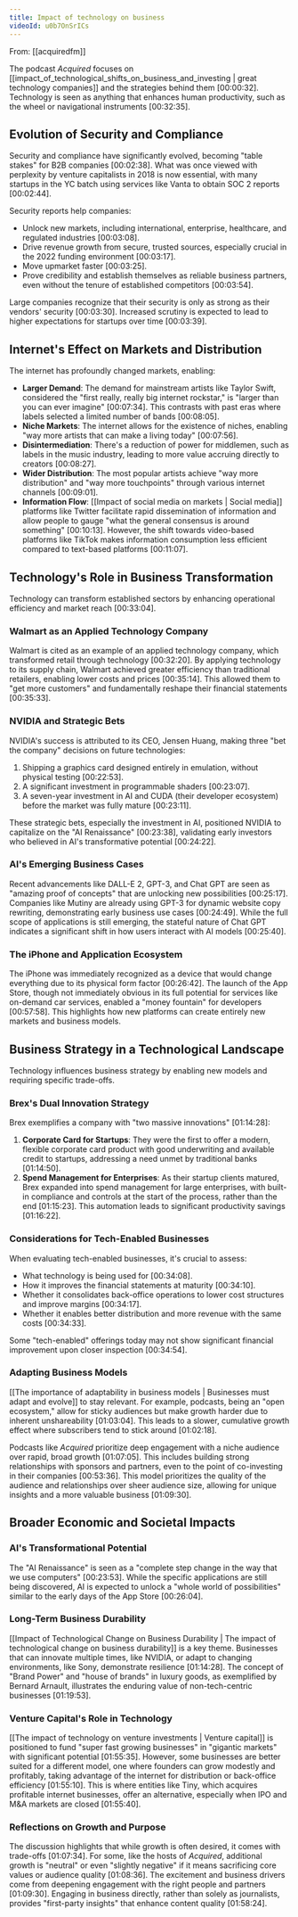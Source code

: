 ```yaml
---
title: Impact of technology on business
videoId: u0b7OnSrICs
---
```


From: [[acquiredfm]] <br/> 

The podcast *Acquired* focuses on [[impact_of_technological_shifts_on_business_and_investing | great technology companies]] and the strategies behind them <a class="yt-timestamp" data-t="00:00:32">[00:00:32]</a>. Technology is seen as anything that enhances human productivity, such as the wheel or navigational instruments <a class="yt-timestamp" data-t="00:32:35">[00:32:35]</a>.

## Evolution of Security and Compliance

Security and compliance have significantly evolved, becoming "table stakes" for B2B companies <a class="yt-timestamp" data-t="00:02:38">[00:02:38]</a>. What was once viewed with perplexity by venture capitalists in 2018 is now essential, with many startups in the YC batch using services like Vanta to obtain SOC 2 reports <a class="yt-timestamp" data-t="00:02:44">[00:02:44]</a>.

Security reports help companies:
*   Unlock new markets, including international, enterprise, healthcare, and regulated industries <a class="yt-timestamp" data-t="00:03:08">[00:03:08]</a>.
*   Drive revenue growth from secure, trusted sources, especially crucial in the 2022 funding environment <a class="yt-timestamp" data-t="00:03:17">[00:03:17]</a>.
*   Move upmarket faster <a class="yt-timestamp" data-t="00:03:25">[00:03:25]</a>.
*   Prove credibility and establish themselves as reliable business partners, even without the tenure of established competitors <a class="yt-timestamp" data-t="00:03:54">[00:03:54]</a>.

Large companies recognize that their security is only as strong as their vendors' security <a class="yt-timestamp" data-t="00:03:30">[00:03:30]</a>. Increased scrutiny is expected to lead to higher expectations for startups over time <a class="yt-timestamp" data-t="00:03:39">[00:03:39]</a>.

## Internet's Effect on Markets and Distribution

The internet has profoundly changed markets, enabling:
*   **Larger Demand**: The demand for mainstream artists like Taylor Swift, considered the "first really, really big internet rockstar," is "larger than you can ever imagine" <a class="yt-timestamp" data-t="00:07:34">[00:07:34]</a>. This contrasts with past eras where labels selected a limited number of bands <a class="yt-timestamp" data-t="00:08:05">[00:08:05]</a>.
*   **Niche Markets**: The internet allows for the existence of niches, enabling "way more artists that can make a living today" <a class="yt-timestamp" data-t="00:07:56">[00:07:56]</a>.
*   **Disintermediation**: There's a reduction of power for middlemen, such as labels in the music industry, leading to more value accruing directly to creators <a class="yt-timestamp" data-t="00:08:27">[00:08:27]</a>.
*   **Wider Distribution**: The most popular artists achieve "way more distribution" and "way more touchpoints" through various internet channels <a class="yt-timestamp" data-t="00:09:01">[00:09:01]</a>.
*   **Information Flow**: [[Impact of social media on markets | Social media]] platforms like Twitter facilitate rapid dissemination of information and allow people to gauge "what the general consensus is around something" <a class="yt-timestamp" data-t="00:10:13">[00:10:13]</a>. However, the shift towards video-based platforms like TikTok makes information consumption less efficient compared to text-based platforms <a class="yt-timestamp" data-t="00:11:07">[00:11:07]</a>.

## Technology's Role in Business Transformation

Technology can transform established sectors by enhancing operational efficiency and market reach <a class="yt-timestamp" data-t="00:33:04">[00:33:04]</a>.

### Walmart as an Applied Technology Company
Walmart is cited as an example of an applied technology company, which transformed retail through technology <a class="yt-timestamp" data-t="00:32:20">[00:32:20]</a>. By applying technology to its supply chain, Walmart achieved greater efficiency than traditional retailers, enabling lower costs and prices <a class="yt-timestamp" data-t="00:35:14">[00:35:14]</a>. This allowed them to "get more customers" and fundamentally reshape their financial statements <a class="yt-timestamp" data-t="00:35:33">[00:35:33]</a>.

### NVIDIA and Strategic Bets
NVIDIA's success is attributed to its CEO, Jensen Huang, making three "bet the company" decisions on future technologies:
1.  Shipping a graphics card designed entirely in emulation, without physical testing <a class="yt-timestamp" data-t="00:22:53">[00:22:53]</a>.
2.  A significant investment in programmable shaders <a class="yt-timestamp" data-t="00:23:07">[00:23:07]</a>.
3.  A seven-year investment in AI and CUDA (their developer ecosystem) before the market was fully mature <a class="yt-timestamp" data-t="00:23:11">[00:23:11]</a>.

These strategic bets, especially the investment in AI, positioned NVIDIA to capitalize on the "AI Renaissance" <a class="yt-timestamp" data-t="00:23:38">[00:23:38]</a>, validating early investors who believed in AI's transformative potential <a class="yt-timestamp" data-t="00:24:22">[00:24:22]</a>.

### AI's Emerging Business Cases
Recent advancements like DALL-E 2, GPT-3, and Chat GPT are seen as "amazing proof of concepts" that are unlocking new possibilities <a class="yt-timestamp" data-t="00:25:17">[00:25:17]</a>. Companies like Mutiny are already using GPT-3 for dynamic website copy rewriting, demonstrating early business use cases <a class="yt-timestamp" data-t="00:24:49">[00:24:49]</a>. While the full scope of applications is still emerging, the stateful nature of Chat GPT indicates a significant shift in how users interact with AI models <a class="yt-timestamp" data-t="00:25:40">[00:25:40]</a>.

### The iPhone and Application Ecosystem
The iPhone was immediately recognized as a device that would change everything due to its physical form factor <a class="yt-timestamp" data-t="00:26:42">[00:26:42]</a>. The launch of the App Store, though not immediately obvious in its full potential for services like on-demand car services, enabled a "money fountain" for developers <a class="yt-timestamp" data-t="00:57:58">[00:57:58]</a>. This highlights how new platforms can create entirely new markets and business models.

## Business Strategy in a Technological Landscape

Technology influences business strategy by enabling new models and requiring specific trade-offs.

### Brex's Dual Innovation Strategy
Brex exemplifies a company with "two massive innovations" <a class="yt-timestamp" data-t="01:14:28">[01:14:28]</a>:
1.  **Corporate Card for Startups**: They were the first to offer a modern, flexible corporate card product with good underwriting and available credit to startups, addressing a need unmet by traditional banks <a class="yt-timestamp" data-t="01:14:50">[01:14:50]</a>.
2.  **Spend Management for Enterprises**: As their startup clients matured, Brex expanded into spend management for large enterprises, with built-in compliance and controls at the start of the process, rather than the end <a class="yt-timestamp" data-t="01:15:23">[01:15:23]</a>. This automation leads to significant productivity savings <a class="yt-timestamp" data-t="01:16:22">[01:16:22]</a>.

### Considerations for Tech-Enabled Businesses
When evaluating tech-enabled businesses, it's crucial to assess:
*   What technology is being used for <a class="yt-timestamp" data-t="00:34:08">[00:34:08]</a>.
*   How it improves the financial statements at maturity <a class="yt-timestamp" data-t="00:34:10">[00:34:10]</a>.
*   Whether it consolidates back-office operations to lower cost structures and improve margins <a class="yt-timestamp" data-t="00:34:17">[00:34:17]</a>.
*   Whether it enables better distribution and more revenue with the same costs <a class="yt-timestamp" data-t="00:34:33">[00:34:33]</a>.

Some "tech-enabled" offerings today may not show significant financial improvement upon closer inspection <a class="yt-timestamp" data-t="00:34:54">[00:34:54]</a>.

### Adapting Business Models
[[The importance of adaptability in business models | Businesses must adapt and evolve]] to stay relevant. For example, podcasts, being an "open ecosystem," allow for sticky audiences but make growth harder due to inherent unshareability <a class="yt-timestamp" data-t="01:03:04">[01:03:04]</a>. This leads to a slower, cumulative growth effect where subscribers tend to stick around <a class="yt-timestamp" data-t="01:02:18">[01:02:18]</a>.

Podcasts like *Acquired* prioritize deep engagement with a niche audience over rapid, broad growth <a class="yt-timestamp" data-t="01:07:05">[01:07:05]</a>. This includes building strong relationships with sponsors and partners, even to the point of co-investing in their companies <a class="yt-timestamp" data-t="00:53:36">[00:53:36]</a>. This model prioritizes the quality of the audience and relationships over sheer audience size, allowing for unique insights and a more valuable business <a class="yt-timestamp" data-t="01:09:30">[01:09:30]</a>.

## Broader Economic and Societal Impacts

### AI's Transformational Potential
The "AI Renaissance" is seen as a "complete step change in the way that we use computers" <a class="yt-timestamp" data-t="00:23:53">[00:23:53]</a>. While the specific applications are still being discovered, AI is expected to unlock a "whole world of possibilities" similar to the early days of the App Store <a class="yt-timestamp" data-t="00:26:04">[00:26:04]</a>.

### Long-Term Business Durability
[[Impact of Technological Change on Business Durability | The impact of technological change on business durability]] is a key theme. Businesses that can innovate multiple times, like NVIDIA, or adapt to changing environments, like Sony, demonstrate resilience <a class="yt-timestamp" data-t="01:14:28">[01:14:28]</a>. The concept of "Brand Power" and "house of brands" in luxury goods, as exemplified by Bernard Arnault, illustrates the enduring value of non-tech-centric businesses <a class="yt-timestamp" data-t="01:19:53">[01:19:53]</a>.

### Venture Capital's Role in Technology
[[The impact of technology on venture investments | Venture capital]] is positioned to fund "super fast growing businesses" in "gigantic markets" with significant potential <a class="yt-timestamp" data-t="01:55:35">[01:55:35]</a>. However, some businesses are better suited for a different model, one where founders can grow modestly and profitably, taking advantage of the internet for distribution or back-office efficiency <a class="yt-timestamp" data-t="01:55:10">[01:55:10]</a>. This is where entities like Tiny, which acquires profitable internet businesses, offer an alternative, especially when IPO and M&A markets are closed <a class="yt-timestamp" data-t="01:55:40">[01:55:40]</a>.

### Reflections on Growth and Purpose
The discussion highlights that while growth is often desired, it comes with trade-offs <a class="yt-timestamp" data-t="01:07:34">[01:07:34]</a>. For some, like the hosts of *Acquired*, additional growth is "neutral" or even "slightly negative" if it means sacrificing core values or audience quality <a class="yt-timestamp" data-t="01:08:36">[01:08:36]</a>. The excitement and business drivers come from deepening engagement with the right people and partners <a class="yt-timestamp" data-t="01:09:30">[01:09:30]</a>. Engaging in business directly, rather than solely as journalists, provides "first-party insights" that enhance content quality <a class="yt-timestamp" data-t="01:58:24">[01:58:24]</a>.